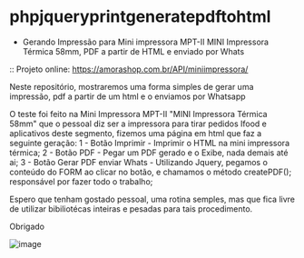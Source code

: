 # phpjqueryprintgeneratepdftohtml

- Gerando Impressão para Mini impressora MPT-II MINI Impressora Térmica 58mm, PDF a partir de HTML e enviado por Whats
 
:: Projeto online: https://amorashop.com.br/API/miniimpressora/ 
 
Neste repositório, mostraremos uma forma simples de gerar uma impressão, pdf a partir de um html e o enviamos por Whatsapp

O teste foi feito na Mini Impressora MPT-II "MINI Impressora Térmica 58mm" que o pessoal diz ser a impressora para tirar pedidos Ifood e aplicativos deste segmento, fizemos uma página em html que faz a seguinte geração:
1 - Botão Imprimir - Imprimir o HTML na mini impressora térmica;
2 - Botão PDF - Pegar um PDF gerado e o Exibe, nada demais até ai;
3 - Botão Gerar PDF enviar Whats - Utilizando Jquery, pegamos o conteúdo do FORM ao clicar no botão, e chamamos o método createPDF(); responsável por fazer todo o trabalho;

Espero que tenham gostado pessoal, uma rotina semples, mas que fica livre de utilizar bibiliotécas inteiras e pesadas para tais procedimento.

Obrigado


![image](https://user-images.githubusercontent.com/4866439/229863230-e5b23075-faf5-400d-b0d6-81e46db71648.png)


